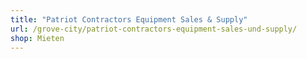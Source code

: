 ```yaml
---
title: "Patriot Contractors Equipment Sales & Supply"
url: /grove-city/patriot-contractors-equipment-sales-und-supply/
shop: Mieten
---
```

